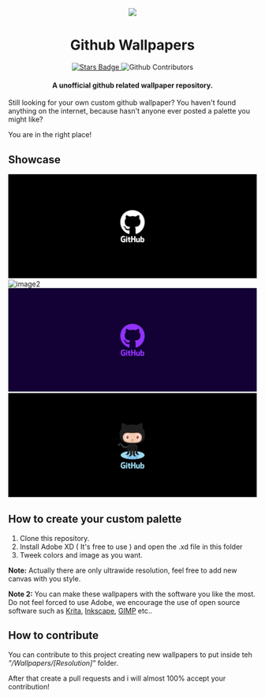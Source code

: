 

<div align="center">
    <img src ="https://user-images.githubusercontent.com/55745404/125053887-e28c4000-e0a5-11eb-8085-9be40820bef4.png" width="300">
    <h1 align="center">Github Wallpapers</h1>
    <a href="https://github.com/Lucaffo/github-wallpapers/stargazers">
         <img src="https://img.shields.io/github/stars/Lucaffo/github-wallpapers" alt="Stars Badge"></img>
    </a>
    <img alt="Github Contributors" src="https://img.shields.io/github/contributors/Lucaffo/github-wallpapers"></img>

</div>
<div align="center">
    <h4> A unofficial github related wallpaper repository.</h4>
</div>

Still looking for your own custom github wallpaper? You haven't found anything on the internet, because hasn't anyone ever posted a palette you might like?

You are in the right place!

## Showcase
![image1](./Wallpapers/3440x1440/Wallpaper1.png)
![image2](./Wallpapers/3440x1440/Wallpaper9.png)
![image3](./Wallpapers/3440x1440/Wallpaper-4.png)
![image4](./Wallpapers/3440x1440/Wallpaper4.png)

 ## How to create your custom palette
 
 1) Clone this repository.
 2) Install Adobe XD ( It's free to use ) and open the .xd file in this folder
 3) Tweek colors and image as you want.

**Note:**
Actually there are only ultrawide resolution, feel free to add new canvas with you style.

**Note 2:**
You can make these wallpapers with the software you like the most. Do not feel forced to use Adobe, we encourage the use of open source software such as [Krita](https://krita.org/en/), [Inkscape](https://inkscape.org/), [GIMP](https://www.gimp.org/) etc..

## How to contribute

You can contribute to this project creating new wallpapers to put inside teh _"/Wallpapers/[Resolution]"_ folder. 

After that create a pull requests and i will almost 100% accept your contribution! 
